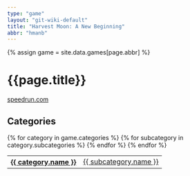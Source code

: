```yaml
---
type: "game"
layout: "git-wiki-default"
title: "Harvest Moon: A New Beginning"
abbr: "hmanb"
---
```


{% assign game = site.data.games[page.abbr] %}

# {{page.title}}
[speedrun.com]({{game.url}})

## Categories

<table class="category-table">
    {% for category in game.categories %}
    <tr>
        <th><a href="/wiki/{{category.abbr}}">{{ category.name }}</a></th>
        {% for subcategory in category.subcategories %}
        <td><a href="/wiki/{{category.abbr}}/{{subcategory.abbr}}">{{ subcategory.name }}</a></td>
        {% endfor %}
    </tr>
    {% endfor %}
</table>
